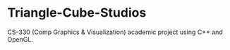 # Triangle-Cube-Studios
CS-330 (Comp Graphics &amp; Visualization) academic project using C++ and OpenGL.
